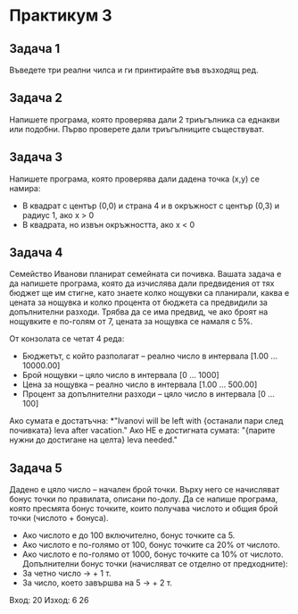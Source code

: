 # Практикум 3

## Задача 1

Въведете три реални чилса и ги принтирайте във възходящ ред.

## Задача 2

Напишете програма, която проверява дали 2 триъгълника са еднакви или подобни. Първо проверете дали триъгълниците съществуват.

## Задача 3

Напишете програма, която проверява дали дадена точка (x,y) се намира:
- В квадрат с център (0,0) и страна 4 и в окръжност с център (0,3) и радиус 1, ако x > 0
- В квадрата, но извън окръжността, ако x < 0

## Задача 4

Семейство Иванови планират семейната си почивка. Вашата задача е да напишете програма, 
която да изчислява дали предвидения от тях бюджет ще им стигне, като знаете колко нощувки са планирали,
каква е цената за нощувка и колко процента от бюджета са предвидили за допълнителни разходи. 
Трябва да се има предвид, че ако броят на нощувките е по-голям от 7, цената за нощувка се намаля с 5%.

От конзолата се четат 4 реда:

- Бюджетът, с който разполагат – реално число в интервала [1.00 … 10000.00]
- Брой нощувки – цяло число в интервала [0 … 1000]
- Цена за нощувка – реално число в интервала [1.00 … 500.00]
- Процент за допълнителни разходи – цяло число в интервала [0 … 100]

Ако сумата е достатъчна: *"Ivanovi will be left with {останали пари след почивката} leva after vacation."
Ако НЕ е достигната сумата: "{парите нужни до достигане на целта} leva needed."

## Задача 5

Дадено е цяло число – начален брой точки. Върху него се начисляват бонус точки по правилата, описани по-долу.
Да се напише програма, която пресмята бонус точките, които получава числото и общия брой точки (числото + бонуса).
- Ако числото е до 100 включително, бонус точките са 5.
- Ако числото е по-голямо от 100, бонус точките са 20% от числото.
- Ако числото е по-голямо от 1000, бонус точките са 10% от числото.
Допълнителни бонус точки (начисляват се отделно от предходните):
- За четно число -> + 1 т.
- За число, което завършва на 5 -> + 2 т.

Вход: 20  Изход: 6 26


